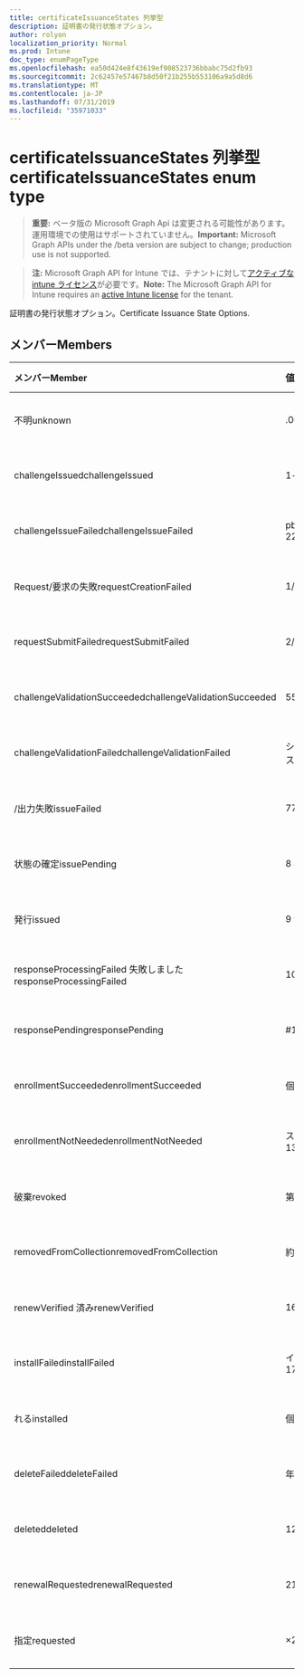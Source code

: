 ```yaml
---
title: certificateIssuanceStates 列挙型
description: 証明書の発行状態オプション。
author: rolyon
localization_priority: Normal
ms.prod: Intune
doc_type: enumPageType
ms.openlocfilehash: ea50d424e8f43619ef908523736bbabc75d2fb93
ms.sourcegitcommit: 2c62457e57467b8d50f21b255b553106a9a5d8d6
ms.translationtype: MT
ms.contentlocale: ja-JP
ms.lasthandoff: 07/31/2019
ms.locfileid: "35971033"
---
```

# <a name="certificateissuancestates-enum-type"></a><span data-ttu-id="1d0a6-103">certificateIssuanceStates 列挙型</span><span class="sxs-lookup"><span data-stu-id="1d0a6-103">certificateIssuanceStates enum type</span></span>

> <span data-ttu-id="1d0a6-104">**重要:** ベータ版の Microsoft Graph Api は変更される可能性があります。運用環境での使用はサポートされていません。</span><span class="sxs-lookup"><span data-stu-id="1d0a6-104">**Important:** Microsoft Graph APIs under the /beta version are subject to change; production use is not supported.</span></span>

> <span data-ttu-id="1d0a6-105">**注:** Microsoft Graph API for Intune では、テナントに対して[アクティブな intune ライセンス](https://go.microsoft.com/fwlink/?linkid=839381)が必要です。</span><span class="sxs-lookup"><span data-stu-id="1d0a6-105">**Note:** The Microsoft Graph API for Intune requires an [active Intune license](https://go.microsoft.com/fwlink/?linkid=839381) for the tenant.</span></span>

<span data-ttu-id="1d0a6-106">証明書の発行状態オプション。</span><span class="sxs-lookup"><span data-stu-id="1d0a6-106">Certificate Issuance State Options.</span></span>

## <a name="members"></a><span data-ttu-id="1d0a6-107">メンバー</span><span class="sxs-lookup"><span data-stu-id="1d0a6-107">Members</span></span>
|<span data-ttu-id="1d0a6-108">メンバー</span><span class="sxs-lookup"><span data-stu-id="1d0a6-108">Member</span></span>|<span data-ttu-id="1d0a6-109">値</span><span class="sxs-lookup"><span data-stu-id="1d0a6-109">Value</span></span>|<span data-ttu-id="1d0a6-110">説明</span><span class="sxs-lookup"><span data-stu-id="1d0a6-110">Description</span></span>|
|:---|:---|:---|
|<span data-ttu-id="1d0a6-111">不明</span><span class="sxs-lookup"><span data-stu-id="1d0a6-111">unknown</span></span>|<span data-ttu-id="1d0a6-112">.0</span><span class="sxs-lookup"><span data-stu-id="1d0a6-112">0</span></span>|<span data-ttu-id="1d0a6-113">まだ文書化されていません</span><span class="sxs-lookup"><span data-stu-id="1d0a6-113">Not yet documented</span></span>|
|<span data-ttu-id="1d0a6-114">challengeIssued</span><span class="sxs-lookup"><span data-stu-id="1d0a6-114">challengeIssued</span></span>|<span data-ttu-id="1d0a6-115">1-d</span><span class="sxs-lookup"><span data-stu-id="1d0a6-115">1</span></span>|<span data-ttu-id="1d0a6-116">まだ文書化されていません</span><span class="sxs-lookup"><span data-stu-id="1d0a6-116">Not yet documented</span></span>|
|<span data-ttu-id="1d0a6-117">challengeIssueFailed</span><span class="sxs-lookup"><span data-stu-id="1d0a6-117">challengeIssueFailed</span></span>|<span data-ttu-id="1d0a6-118">pbm-2</span><span class="sxs-lookup"><span data-stu-id="1d0a6-118">2</span></span>|<span data-ttu-id="1d0a6-119">まだ文書化されていません</span><span class="sxs-lookup"><span data-stu-id="1d0a6-119">Not yet documented</span></span>|
|<span data-ttu-id="1d0a6-120">Request/要求の失敗</span><span class="sxs-lookup"><span data-stu-id="1d0a6-120">requestCreationFailed</span></span>|<span data-ttu-id="1d0a6-121">1/3</span><span class="sxs-lookup"><span data-stu-id="1d0a6-121">3</span></span>|<span data-ttu-id="1d0a6-122">まだ文書化されていません</span><span class="sxs-lookup"><span data-stu-id="1d0a6-122">Not yet documented</span></span>|
|<span data-ttu-id="1d0a6-123">requestSubmitFailed</span><span class="sxs-lookup"><span data-stu-id="1d0a6-123">requestSubmitFailed</span></span>|<span data-ttu-id="1d0a6-124">2/4</span><span class="sxs-lookup"><span data-stu-id="1d0a6-124">4</span></span>|<span data-ttu-id="1d0a6-125">まだ文書化されていません</span><span class="sxs-lookup"><span data-stu-id="1d0a6-125">Not yet documented</span></span>|
|<span data-ttu-id="1d0a6-126">challengeValidationSucceeded</span><span class="sxs-lookup"><span data-stu-id="1d0a6-126">challengeValidationSucceeded</span></span>|<span data-ttu-id="1d0a6-127">5</span><span class="sxs-lookup"><span data-stu-id="1d0a6-127">5</span></span>|<span data-ttu-id="1d0a6-128">まだ文書化されていません</span><span class="sxs-lookup"><span data-stu-id="1d0a6-128">Not yet documented</span></span>|
|<span data-ttu-id="1d0a6-129">challengeValidationFailed</span><span class="sxs-lookup"><span data-stu-id="1d0a6-129">challengeValidationFailed</span></span>|<span data-ttu-id="1d0a6-130">シックス</span><span class="sxs-lookup"><span data-stu-id="1d0a6-130">6</span></span>|<span data-ttu-id="1d0a6-131">まだ文書化されていません</span><span class="sxs-lookup"><span data-stu-id="1d0a6-131">Not yet documented</span></span>|
|<span data-ttu-id="1d0a6-132">/出力失敗</span><span class="sxs-lookup"><span data-stu-id="1d0a6-132">issueFailed</span></span>|<span data-ttu-id="1d0a6-133">7</span><span class="sxs-lookup"><span data-stu-id="1d0a6-133">7</span></span>|<span data-ttu-id="1d0a6-134">まだ文書化されていません</span><span class="sxs-lookup"><span data-stu-id="1d0a6-134">Not yet documented</span></span>|
|<span data-ttu-id="1d0a6-135">状態の確定</span><span class="sxs-lookup"><span data-stu-id="1d0a6-135">issuePending</span></span>|<span data-ttu-id="1d0a6-136">8 </span><span class="sxs-lookup"><span data-stu-id="1d0a6-136">8</span></span>|<span data-ttu-id="1d0a6-137">まだ文書化されていません</span><span class="sxs-lookup"><span data-stu-id="1d0a6-137">Not yet documented</span></span>|
|<span data-ttu-id="1d0a6-138">発行</span><span class="sxs-lookup"><span data-stu-id="1d0a6-138">issued</span></span>|<span data-ttu-id="1d0a6-139">9 </span><span class="sxs-lookup"><span data-stu-id="1d0a6-139">9</span></span>|<span data-ttu-id="1d0a6-140">まだ文書化されていません</span><span class="sxs-lookup"><span data-stu-id="1d0a6-140">Not yet documented</span></span>|
|<span data-ttu-id="1d0a6-141">responseProcessingFailed 失敗しました</span><span class="sxs-lookup"><span data-stu-id="1d0a6-141">responseProcessingFailed</span></span>|<span data-ttu-id="1d0a6-142">10 </span><span class="sxs-lookup"><span data-stu-id="1d0a6-142">10</span></span>|<span data-ttu-id="1d0a6-143">まだ文書化されていません</span><span class="sxs-lookup"><span data-stu-id="1d0a6-143">Not yet documented</span></span>|
|<span data-ttu-id="1d0a6-144">responsePending</span><span class="sxs-lookup"><span data-stu-id="1d0a6-144">responsePending</span></span>|<span data-ttu-id="1d0a6-145">#</span><span class="sxs-lookup"><span data-stu-id="1d0a6-145">11</span></span>|<span data-ttu-id="1d0a6-146">まだ文書化されていません</span><span class="sxs-lookup"><span data-stu-id="1d0a6-146">Not yet documented</span></span>|
|<span data-ttu-id="1d0a6-147">enrollmentSucceeded</span><span class="sxs-lookup"><span data-stu-id="1d0a6-147">enrollmentSucceeded</span></span>|<span data-ttu-id="1d0a6-148">個</span><span class="sxs-lookup"><span data-stu-id="1d0a6-148">12</span></span>|<span data-ttu-id="1d0a6-149">まだ文書化されていません</span><span class="sxs-lookup"><span data-stu-id="1d0a6-149">Not yet documented</span></span>|
|<span data-ttu-id="1d0a6-150">enrollmentNotNeeded</span><span class="sxs-lookup"><span data-stu-id="1d0a6-150">enrollmentNotNeeded</span></span>|<span data-ttu-id="1d0a6-151">スリー</span><span class="sxs-lookup"><span data-stu-id="1d0a6-151">13</span></span>|<span data-ttu-id="1d0a6-152">まだ文書化されていません</span><span class="sxs-lookup"><span data-stu-id="1d0a6-152">Not yet documented</span></span>|
|<span data-ttu-id="1d0a6-153">破棄</span><span class="sxs-lookup"><span data-stu-id="1d0a6-153">revoked</span></span>|<span data-ttu-id="1d0a6-154">第</span><span class="sxs-lookup"><span data-stu-id="1d0a6-154">14</span></span>|<span data-ttu-id="1d0a6-155">まだ文書化されていません</span><span class="sxs-lookup"><span data-stu-id="1d0a6-155">Not yet documented</span></span>|
|<span data-ttu-id="1d0a6-156">removedFromCollection</span><span class="sxs-lookup"><span data-stu-id="1d0a6-156">removedFromCollection</span></span>|<span data-ttu-id="1d0a6-157">約</span><span class="sxs-lookup"><span data-stu-id="1d0a6-157">15</span></span>|<span data-ttu-id="1d0a6-158">まだ文書化されていません</span><span class="sxs-lookup"><span data-stu-id="1d0a6-158">Not yet documented</span></span>|
|<span data-ttu-id="1d0a6-159">renewVerified 済み</span><span class="sxs-lookup"><span data-stu-id="1d0a6-159">renewVerified</span></span>|<span data-ttu-id="1d0a6-160">16</span><span class="sxs-lookup"><span data-stu-id="1d0a6-160">16</span></span>|<span data-ttu-id="1d0a6-161">まだ文書化されていません</span><span class="sxs-lookup"><span data-stu-id="1d0a6-161">Not yet documented</span></span>|
|<span data-ttu-id="1d0a6-162">installFailed</span><span class="sxs-lookup"><span data-stu-id="1d0a6-162">installFailed</span></span>|<span data-ttu-id="1d0a6-163">インチ</span><span class="sxs-lookup"><span data-stu-id="1d0a6-163">17</span></span>|<span data-ttu-id="1d0a6-164">まだ文書化されていません</span><span class="sxs-lookup"><span data-stu-id="1d0a6-164">Not yet documented</span></span>|
|<span data-ttu-id="1d0a6-165">れる</span><span class="sxs-lookup"><span data-stu-id="1d0a6-165">installed</span></span>|<span data-ttu-id="1d0a6-166">個</span><span class="sxs-lookup"><span data-stu-id="1d0a6-166">18</span></span>|<span data-ttu-id="1d0a6-167">まだ文書化されていません</span><span class="sxs-lookup"><span data-stu-id="1d0a6-167">Not yet documented</span></span>|
|<span data-ttu-id="1d0a6-168">deleteFailed</span><span class="sxs-lookup"><span data-stu-id="1d0a6-168">deleteFailed</span></span>|<span data-ttu-id="1d0a6-169">年</span><span class="sxs-lookup"><span data-stu-id="1d0a6-169">19</span></span>|<span data-ttu-id="1d0a6-170">まだ文書化されていません</span><span class="sxs-lookup"><span data-stu-id="1d0a6-170">Not yet documented</span></span>|
|<span data-ttu-id="1d0a6-171">deleted</span><span class="sxs-lookup"><span data-stu-id="1d0a6-171">deleted</span></span>|<span data-ttu-id="1d0a6-172">1280</span><span class="sxs-lookup"><span data-stu-id="1d0a6-172">20</span></span>|<span data-ttu-id="1d0a6-173">まだ文書化されていません</span><span class="sxs-lookup"><span data-stu-id="1d0a6-173">Not yet documented</span></span>|
|<span data-ttu-id="1d0a6-174">renewalRequested</span><span class="sxs-lookup"><span data-stu-id="1d0a6-174">renewalRequested</span></span>|<span data-ttu-id="1d0a6-175">21</span><span class="sxs-lookup"><span data-stu-id="1d0a6-175">21</span></span>|<span data-ttu-id="1d0a6-176">まだ文書化されていません</span><span class="sxs-lookup"><span data-stu-id="1d0a6-176">Not yet documented</span></span>|
|<span data-ttu-id="1d0a6-177">指定</span><span class="sxs-lookup"><span data-stu-id="1d0a6-177">requested</span></span>|<span data-ttu-id="1d0a6-178">×</span><span class="sxs-lookup"><span data-stu-id="1d0a6-178">22</span></span>|<span data-ttu-id="1d0a6-179">まだ文書化されていません</span><span class="sxs-lookup"><span data-stu-id="1d0a6-179">Not yet documented</span></span>|





